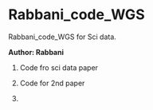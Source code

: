 # Rabbani_code_WGS
Rabbani_code_WGS for Sci data.

**Author: Rabbani**

1. Code fro sci data paper

2. Code for 2nd paper

3. 
